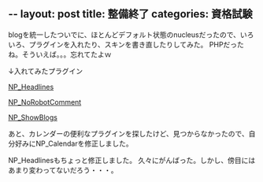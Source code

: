 --
layout: post
title: 整備終了
categories: 資格試験
--

blogを統一したついでに、ほとんどデフォルト状態のnucleusだったので、いろいろ、プラグインを入れたり、スキンを書き直したりしてみた。
PHPだったね。そういえば。。。忘れてたよｗ

↓入れてみたプラグイン

<a href="http://reverb.jp/vivian/download.php?itemid=NP_Headlines" target="_blank">NP_Headlines</a>

<a href="http://blog.heartfield-web.com/download/NP_NoRobotComment.html" target="_blank">NP_NoRobotComment</a>

<a href="http://nakahara21.com/index.php?itemid=667" target="_blank">NP_ShowBlogs</a>

あと、カレンダーの便利なプラグインを探したけど、見つからなかったので、自分好みにNP_Calendarを修正しました。

NP_Headlinesもちょっと修正しました。
久々にがんばった。しかし、傍目にはあまり変わってないだろう・・・。
